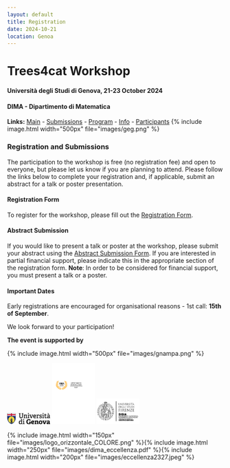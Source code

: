 ```yaml
---
layout: default
title: Registration
date: 2024-10-21
location: Genoa
---
```


# Trees4cat Workshop

#### Università degli Studi di Genova, 21-23 October 2024
#### DIMA - Dipartimento di Matematica

**Links:** [Main](https://stagedtrees.github.io/events/trees4cat.html) - [Submissions](https://stagedtrees.github.io/events/w2.Submissions.html) - [Program](https://stagedtrees.github.io/events/w3.Program.html) - [Info](https://stagedtrees.github.io/events/w4.Info.html) - [Participants](https://stagedtrees.github.io/events/w5.Participants.html)
{% include image.html width="500px" file="images/geg.png" %}

### Registration and Submissions

The participation to the workshop is free (no registration fee) and open to everyone, but please let us know if you are planning to attend. Please follow the links below to complete your registration and, if applicable, submit an abstract for a talk or poster presentation.

#### Registration Form

To register for the workshop, please fill out the [Registration Form](https://docs.google.com/forms/d/e/1FAIpQLSeFk8DN3dhdap1-X6AlJ7eGcwYWFiiIk5r8DXNNn70kTosM0g/viewform).

#### Abstract Submission

If you would like to present a talk or poster at the workshop, please submit your abstract using the [Abstract Submission Form](https://docs.google.com/forms/d/e/1FAIpQLSek05TThWHesPEMmx9ZbIM7kSlnq8EjdlnloUahQ02ZXv6yjw/viewform). If you are interested in partial financial support, please indicate this in the appropriate section of the registration form. **Note**: In order to be considered for financial support, you must present a talk or a poster.

#### Important Dates

Early registrations are encouraged for organisational reasons - 1st call: **15th of September**.

We look forward to your participation!
  
**The event is supported by**

{% include image.html width="500px" file="images/gnampa.png" %}
<p float="left">
  <img src="images/logo_orizzontale_COLORE.png" width="100" />
  <img src="/images/dima_eccellenza.pdf" width="100" /> 
  <img src="/images/eccellenza2327.jpeg" width="100" />
</p>

{% include image.html width="150px" file="images/logo_orizzontale_COLORE.png" %}{% include image.html width="250px" file="images/dima_eccellenza.pdf" %}{% include image.html width="200px" file="images/eccellenza2327.jpeg" %}
